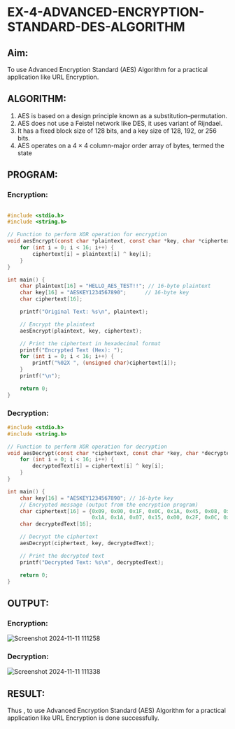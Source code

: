 # EX-4-ADVANCED-ENCRYPTION-STANDARD-DES-ALGORITHM

## Aim:
  To use Advanced Encryption Standard (AES) Algorithm for a practical application like URL Encryption.

## ALGORITHM: 
  1. AES is based on a design principle known as a substitution–permutation. 
  2. AES does not use a Feistel network like DES, it uses variant of Rijndael. 
  3. It has a fixed block size of 128 bits, and a key size of 128, 192, or 256 bits. 
  4. AES operates on a 4 × 4 column-major order array of bytes, termed the state

## PROGRAM:
### Encryption:
```c

#include <stdio.h>
#include <string.h>

// Function to perform XOR operation for encryption
void aesEncrypt(const char *plaintext, const char *key, char *ciphertext) {
    for (int i = 0; i < 16; i++) {
        ciphertext[i] = plaintext[i] ^ key[i];
    }
}

int main() {
    char plaintext[16] = "HELLO_AES_TEST!!"; // 16-byte plaintext
    char key[16] = "AESKEY1234567890";      // 16-byte key
    char ciphertext[16];

    printf("Original Text: %s\n", plaintext);

    // Encrypt the plaintext
    aesEncrypt(plaintext, key, ciphertext);

    // Print the ciphertext in hexadecimal format
    printf("Encrypted Text (Hex): ");
    for (int i = 0; i < 16; i++) {
        printf("%02X ", (unsigned char)ciphertext[i]);
    }
    printf("\n");

    return 0;
}

```
### Decryption:
```c
#include <stdio.h>
#include <string.h>

// Function to perform XOR operation for decryption
void aesDecrypt(const char *ciphertext, const char *key, char *decryptedText) {
    for (int i = 0; i < 16; i++) {
        decryptedText[i] = ciphertext[i] ^ key[i];
    }
}

int main() {
    char key[16] = "AESKEY1234567890"; // 16-byte key
    // Encrypted message (output from the encryption program)
    char ciphertext[16] = {0x09, 0x00, 0x1F, 0x0C, 0x1A, 0x45, 0x08, 0x55, 
                           0x1A, 0x1A, 0x07, 0x15, 0x00, 0x2F, 0x0C, 0x2D};
    char decryptedText[16];

    // Decrypt the ciphertext
    aesDecrypt(ciphertext, key, decryptedText);

    // Print the decrypted text
    printf("Decrypted Text: %s\n", decryptedText);

    return 0;
}
```
## OUTPUT:
### Encryption:
![Screenshot 2024-11-11 111258](https://github.com/user-attachments/assets/0cf8fa76-3feb-4f39-af1c-38b7e5795cf5)
### Decryption:
![Screenshot 2024-11-11 111338](https://github.com/user-attachments/assets/b9a03229-9364-4b35-8855-2aa1d6703b21)

## RESULT: 
Thus , to use Advanced Encryption Standard (AES) Algorithm for a practical application like URL Encryption is done successfully.
